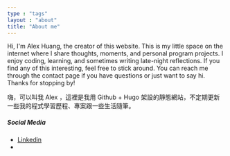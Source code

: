 ```yaml
---
type : "tags"
layout : "about"
title: "About me"
---
```


Hi, I'm Alex Huang, the creator of this website.
This is my little space on the internet where I share thoughts, moments, and personal program projects.
I enjoy coding, learning, and sometimes writing late-night reflections.
If you find any of this interesting, feel free to stick around.
You can reach me through the contact page if you have questions or just want to say hi. Thanks for stopping by!

嗨，可以叫我 Alex ，這裡是我用 Github + Hugo 架設的靜態網站，不定期更新一些我的程式學習歷程、專案跟一些生活隨筆。


##### Social Media
- [Linkedin](https://linkedin.com/in/)
- 

